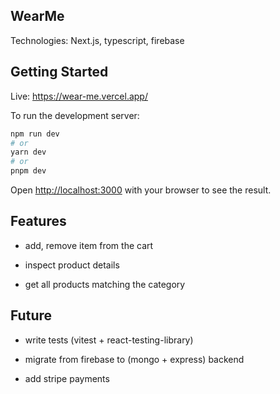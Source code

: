 ## WearMe

Technologies: Next.js, typescript, firebase

## Getting Started

Live: https://wear-me.vercel.app/

To run the development server:

```bash
npm run dev
# or
yarn dev
# or
pnpm dev
```

Open [http://localhost:3000](http://localhost:3000) with your browser to see the result.

## Features

  - add, remove item from the cart
  
  - inspect product details
  
  - get all products matching the category
  
## Future

  - write tests (vitest + react-testing-library)
  
  - migrate from firebase to (mongo + express) backend

  - add stripe payments
